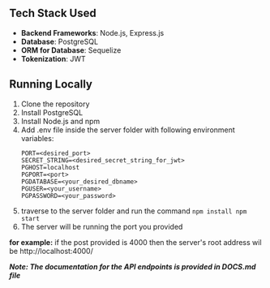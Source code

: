 ## Tech Stack Used

- **Backend Frameworks**: Node.js, Express.js
- **Database**: PostgreSQL
- **ORM for Database**: Sequelize
- **Tokenization**: JWT

## Running Locally

1. Clone the repository
2. Install PostgreSQL
3. Install Node.js and npm
4. Add .env file inside the server folder with following environment variables:
   ```
   PORT=<desired_port>
   SECRET_STRING=<desired_secret_string_for_jwt>
   PGHOST=localhost
   PGPORT=<port>
   PGDATABASE=<your_desired_dbname>
   PGUSER=<your_username>
   PGPASSWORD=<your_password>
   ```
5. traverse to the server folder and run the command
   `npm install
npm start`
6. The server will be running the port you provided

**for example:** if the post provided is 4000 then the server's root address wil be http://localhost:4000/

**_Note: The documentation for the API endpoints is provided in DOCS.md file_**

